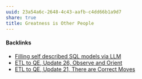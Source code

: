 ```yaml
---
uuid: 23a54a6c-2648-4c43-aafb-c4dd66b1a9d7
share: true
title: Greatness is Other People
---
```

#### Backlinks

* [Filling self described SQL models via LLM](/e4fc5bd8-2c30-4f24-81e7-53fd8c6ef977)
* [ETL to QE, Update 26, Observe and Orient](/a6694d76-0b96-4dd7-8f4a-8d213fef86f0)
* [ETL to QE, Update 21, There are Correct Moves](/d6c6d932-5842-4fbc-a67d-1759c2c2bb02)